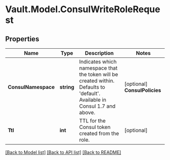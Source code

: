 # Vault.Model.ConsulWriteRoleRequest

## Properties

Name | Type | Description | Notes
------------ | ------------- | ------------- | -------------
**ConsulNamespace** | **string** | Indicates which namespace that the token will be created within. Defaults to &#x27;default&#x27;. Available in Consul 1.7 and above. | [optional] **ConsulPolicies** | **List&lt;string&gt;** | List of policies to attach to the token. Either \&quot;consul_policies\&quot; or \&quot;consul_roles\&quot; are required for Consul 1.5 and above, or just \&quot;consul_policies\&quot; if using Consul 1.4. | [optional] **ConsulRoles** | **List&lt;string&gt;** | List of Consul roles to attach to the token. Either \&quot;policies\&quot; or \&quot;consul_roles\&quot; are required for Consul 1.5 and above. | [optional] **Lease** | **int** | Use \&quot;ttl\&quot; instead. | [optional] **Local** | **bool** | Indicates that the token should not be replicated globally and instead be local to the current datacenter. Available in Consul 1.4 and above. | [optional] **MaxTtl** | **int** | Max TTL for the Consul token created from the role. | [optional] **NodeIdentities** | **List&lt;string&gt;** | List of Node Identities to attach to the token. Available in Consul 1.8.1 or above. | [optional] **Partition** | **string** | Indicates which admin partition that the token will be created within. Defaults to &#x27;default&#x27;. Available in Consul 1.11 and above. | [optional] **Policies** | **List&lt;string&gt;** | Use \&quot;consul_policies\&quot; instead. | [optional] **Policy** | **string** | Policy document, base64 encoded. Required for &#x27;client&#x27; tokens. Required for Consul pre-1.4. | [optional] **ServiceIdentities** | **List&lt;string&gt;** | List of Service Identities to attach to the token, separated by semicolons. Available in Consul 1.5 or above. | [optional] **TokenType** | **string** | Which type of token to create: &#x27;client&#x27; or &#x27;management&#x27;. If a &#x27;management&#x27; token, the \&quot;policy\&quot;, \&quot;policies\&quot;, and \&quot;consul_roles\&quot; parameters are not required. Defaults to &#x27;client&#x27;. | [optional] [default to "client"]
**Ttl** | **int** | TTL for the Consul token created from the role. | [optional] 

[[Back to Model list]](../README.md#documentation-for-models) [[Back to API list]](../README.md#documentation-for-api-endpoints) [[Back to README]](../README.md)


